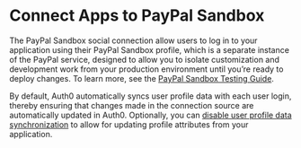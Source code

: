 # Connect Apps to PayPal Sandbox

The PayPal Sandbox social connection allow users to log in to your application using their PayPal Sandbox profile, which is a separate instance of the PayPal service, designed to allow you to isolate customization and development work from your production environment until you’re ready to deploy changes. To learn more, see the [PayPal Sandbox Testing Guide](https://developer.paypal.com/docs/api-basics/sandbox/).

By default, Auth0 automatically syncs user profile data with each user login, thereby ensuring that changes made in the connection source are automatically updated in Auth0. Optionally, you can [disable user profile data synchronization](https://auth0.com/docs/users/configure-connection-sync-with-auth0) to allow for updating profile attributes from your application.
